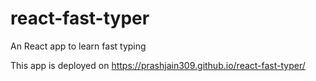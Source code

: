 # react-fast-typer
An React app to learn fast typing 

This app is deployed on https://prashjain309.github.io/react-fast-typer/ 

